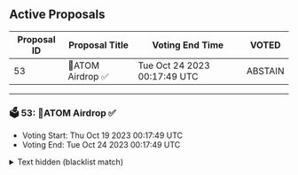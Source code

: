 ## Active Proposals

| Proposal ID | Proposal Title | Voting End Time | VOTED |
|-------------|----------------|-----------------|-------|
| 53 | 💎ATOM Airdrop ✅ | Tue Oct 24 2023 00:17:49 UTC | ABSTAIN |

---

### 🗳 53: 💎ATOM Airdrop ✅
- Voting Start: Thu Oct 19 2023 00:17:49 UTC
- Voting End: Tue Oct 24 2023 00:17:49 UTC

<details>
<summary>Text hidden (blacklist match)</summary>
 
</details>
